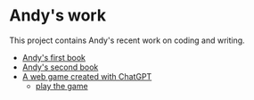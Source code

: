 # Andy's work

This project contains Andy's recent work on coding and writing.

- [Andy's first book](/andy-first-book)
- [Andy's second book](/andy-second-book)
- [A web game created with ChatGPT](Stickman-Fight-game.html) 
  - [play the game](https://html-preview.github.io/?url=https://github.com/xbwei/andy-project/blob/main/Stickman-Fight-game.html)
